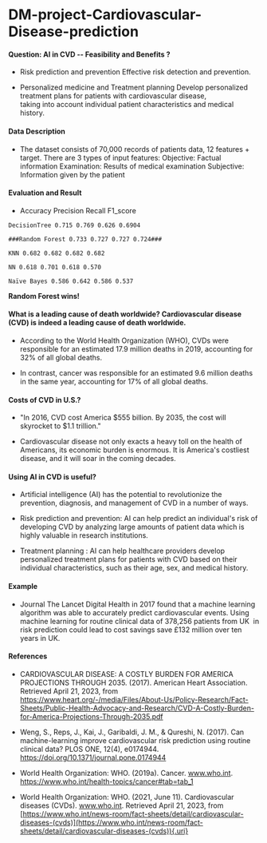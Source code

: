 # DM-project-Cardiovascular-Disease-prediction

#### Question: AI in CVD -- Feasibility and Benefits ?

-   Risk prediction and prevention Effective risk detection and prevention.

-   Personalized medicine and Treatment planning Develop personalized treatment plans for patients with cardiovascular disease,\
    taking into account individual patient characteristics and medical history.

#### Data Description

-   The dataset consists of 70,000 records of patients data, 12 features + target. There are 3 types of input features: Objective: Factual information Examination: Results of medical examination Subjective: Information given by the patient

#### Evaluation and Result

-    Accuracy Precision Recall F1_score

    DecisionTree 0.715 0.769 0.626 0.6904

    ###Random Forest 0.733 0.727 0.727 0.724###

    KNN 0.682 0.682 0.682 0.682

    NN 0.618 0.701 0.618 0.570

    Naïve Bayes 0.586 0.642 0.586 0.537

**Random Forest wins!**

#### What is a leading cause of death worldwide? Cardiovascular disease (CVD) is indeed a leading cause of death worldwide.

-   According to the World Health Organization (WHO), CVDs were responsible for an estimated 17.9 million deaths in 2019, accounting for 32% of all global deaths.

-   In contrast, cancer was responsible for an estimated 9.6 million deaths in the same year, accounting for 17% of all global deaths.

#### Costs of CVD in U.S.?

-   "In 2016, CVD cost America \$555 billion. By 2035, the cost will skyrocket to \$1.1 trillion."

-   Cardiovascular disease not only exacts a heavy toll on the health of Americans, its economic burden is enormous. It is America's costliest disease, and it will soar in the coming decades.

#### Using AI in CVD is useful?

-   Artificial intelligence (AI) has the potential to revolutionize the prevention, diagnosis, and management of CVD in a number of ways.

-   Risk prediction and prevention: AI can help predict an individual's risk of developing CVD by analyzing large amounts of patient data which is highly valuable in research institutions.

-   Treatment planning : AI can help healthcare providers develop personalized treatment plans for patients with CVD based on their individual characteristics, such as their age, sex, and medical history.

#### Example

-   Journal The Lancet Digital Health in 2017 found that a machine learning algorithm was able to accurately predict cardiovascular events. Using machine learning for routine clinical data of 378,256 patients from UK  in risk prediction could lead to cost savings save £132 million over ten years in UK.

#### References

-   CARDIOVASCULAR DISEASE: A COSTLY BURDEN FOR AMERICA PROJECTIONS THROUGH 2035. (2017). American Heart Association. Retrieved April 21, 2023, from <https://www.heart.org/-/media/Files/About-Us/Policy-Research/Fact-Sheets/Public-Health-Advocacy-and-Research/CVD-A-Costly-Burden-for-America-Projections-Through-2035.pdf>

-   Weng, S., Reps, J., Kai, J., Garibaldi, J. M., & Qureshi, N. (2017). Can machine-learning improve cardiovascular risk prediction using routine clinical data? PLOS ONE, 12(4), e0174944. <https://doi.org/10.1371/journal.pone.0174944>

-   World Health Organization: WHO. (2019a). Cancer. www.who.int. <https://www.who.int/health-topics/cancer#tab=tab_1>

-   World Health Organization: WHO. (2021, June 11). Cardiovascular diseases (CVDs). www.who.int. Retrieved April 21, 2023, from [https://www.who.int/news-room/fact-sheets/detail/cardiovascular-diseases-(cvds)](https://www.who.int/news-room/fact-sheets/detail/cardiovascular-diseases-(cvds)){.uri}
